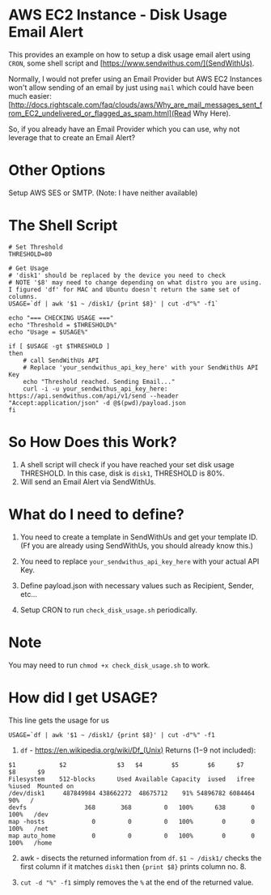 # AWS EC2 Instance - Disk Usage Email Alert 
This provides an example on how to setup a disk usage email alert using `CRON`, some shell script and [https://www.sendwithus.com/](SendWithUs).

Normally, I would not prefer using an Email Provider but AWS EC2 Instances won't allow sending of an email by just using `mail` which could have been much easier: [http://docs.rightscale.com/faq/clouds/aws/Why_are_mail_messages_sent_from_EC2_undelivered_or_flagged_as_spam.html](Read Why Here).

So, if you already have an Email Provider which you can use, why not leverage that to create an Email Alert?

# Other Options
Setup AWS SES or SMTP. (Note: I have neither available)

# The Shell Script
```
# Set Threshold
THRESHOLD=80

# Get Usage
# 'disk1' should be replaced by the device you need to check
# NOTE '$8' may need to change depending on what distro you are using. I figured 'df' for MAC and Ubuntu doesn't return the same set of columns.
USAGE=`df | awk '$1 ~ /disk1/ {print $8}' | cut -d"%" -f1`
 
echo "=== CHECKING USAGE ==="
echo "Threshold = $THRESHOLD%"
echo "Usage = $USAGE%"
 
if [ $USAGE -gt $THRESHOLD ]
then
    # call SendWithUs API
    # Replace 'your_sendwithus_api_key_here' with your SendWithUs API Key
    echo "Threshold reached. Sending Email..."
    curl -i -u your_sendwithus_api_key_here: https://api.sendwithus.com/api/v1/send --header "Accept:application/json" -d @$(pwd)/payload.json
fi
```

# So How Does this Work?

1. A shell script will check if you have reached your set disk usage THRESHOLD. In this case, disk is `disk1`, THRESHOLD is 80%.
2. Will send an Email Alert via SendWithUs.

# What do I need to define?
1. You need to create a template in SendWithUs and get your template ID. (Ff you are already using SendWithUs, you should already know this.)

2. You need to replace `your_sendwithus_api_key_here` with your actual API Key.

3. Define payload.json with necessary values such as Recipient, Sender, etc...

4. Setup CRON to run `check_disk_usage.sh` periodically.

# Note
You may need to run `chmod +x check_disk_usage.sh` to work.

# How did I get USAGE?
This line gets the usage for us
```
USAGE=`df | awk '$1 ~ /disk1/ {print $8}' | cut -d"%" -f1
```

1. `df` - https://en.wikipedia.org/wiki/Df_(Unix)
Returns ($1-$9 not included):

```
$1            $2              $3   $4        $5        $6      $7    $8      $9
Filesystem    512-blocks      Used Available Capacity  iused   ifree %iused  Mounted on
/dev/disk1     487849984 438662272  48675712    91% 54896782 6084464   90%   /
devfs                368       368         0   100%      638       0  100%   /dev
map -hosts             0         0         0   100%        0       0  100%   /net
map auto_home          0         0         0   100%        0       0  100%   /home
```

2. awk - disects the returned information from `df`. `$1 ~ /disk1/` checks the first column if it matches `disk1` then `{print $8}` prints column no. 8.

3. `cut -d "%" -f1` simply removes the `%` at the end of the returned value.
